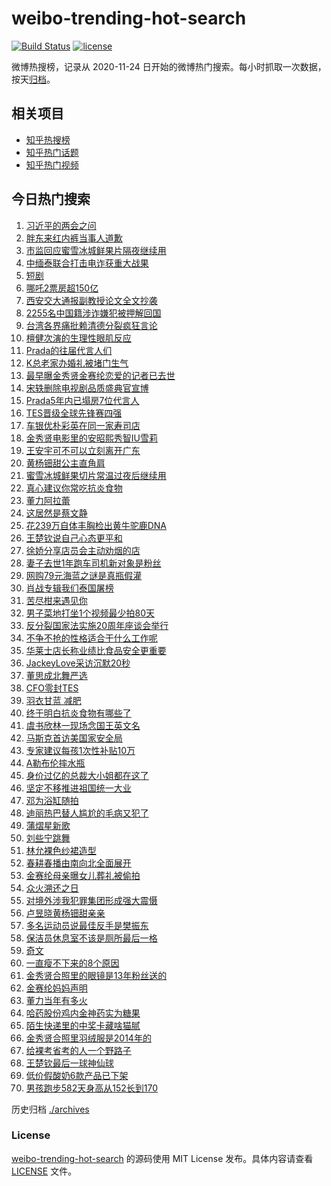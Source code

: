 # weibo-trending-hot-search

[![Build Status](https://github.com/justjavac/weibo-trending-hot-search/workflows/ci/badge.svg?branch=master)](https://github.com/justjavac/weibo-trending-hot-search/actions)
[![license](https://img.shields.io/github/license/justjavac/weibo-trending-hot-search)](https://github.com/justjavac/weibo-trending-hot-search/blob/master/LICENSE)

微博热搜榜，记录从 2020-11-24 日开始的微博热门搜索。每小时抓取一次数据，按天[归档](./archives)。

## 相关项目

- [知乎热搜榜](https://github.com/justjavac/zhihu-trending-top-search)
- [知乎热门话题](https://github.com/justjavac/zhihu-trending-hot-questions)
- [知乎热门视频](https://github.com/justjavac/zhihu-trending-hot-video)

## 今日热门搜索

<!-- BEGIN -->
<!-- 最后更新时间 Sat Mar 15 2025 02:24:03 GMT+0800 (China Standard Time) -->

1. [习近平的两会之问](https://s.weibo.com//weibo?q=%23%E4%B9%A0%E8%BF%91%E5%B9%B3%E7%9A%84%E4%B8%A4%E4%BC%9A%E4%B9%8B%E9%97%AE%23&Refer=new_time)
1. [胖东来红内裤当事人道歉](https://s.weibo.com//weibo?q=%23%E8%83%96%E4%B8%9C%E6%9D%A5%E7%BA%A2%E5%86%85%E8%A3%A4%E5%BD%93%E4%BA%8B%E4%BA%BA%E9%81%93%E6%AD%89%23&t=31&band_rank=1&Refer=top)
1. [市监回应蜜雪冰城鲜果片隔夜继续用](https://s.weibo.com//weibo?q=%23%E5%B8%82%E7%9B%91%E5%9B%9E%E5%BA%94%E8%9C%9C%E9%9B%AA%E5%86%B0%E5%9F%8E%E9%B2%9C%E6%9E%9C%E7%89%87%E9%9A%94%E5%A4%9C%E7%BB%A7%E7%BB%AD%E7%94%A8%23&t=31&band_rank=2&Refer=top)
1. [中缅泰联合打击电诈获重大战果](https://s.weibo.com//weibo?q=%23%E4%B8%AD%E7%BC%85%E6%B3%B0%E8%81%94%E5%90%88%E6%89%93%E5%87%BB%E7%94%B5%E8%AF%88%E8%8E%B7%E9%87%8D%E5%A4%A7%E6%88%98%E6%9E%9C%23&t=31&band_rank=10&Refer=top)
1. [短剧](https://s.weibo.com//weibo?q=%E7%9F%AD%E5%89%A7&t=31&band_rank=8&Refer=top)
1. [哪吒2票房超150亿](https://s.weibo.com//weibo?q=%23%E5%93%AA%E5%90%922%E7%A5%A8%E6%88%BF%E8%B6%85150%E4%BA%BF%23&t=31&band_rank=6&Refer=top)
1. [西安交大通报副教授论文全文抄袭](https://s.weibo.com//weibo?q=%23%E8%A5%BF%E5%AE%89%E4%BA%A4%E5%A4%A7%E9%80%9A%E6%8A%A5%E5%89%AF%E6%95%99%E6%8E%88%E8%AE%BA%E6%96%87%E5%85%A8%E6%96%87%E6%8A%84%E8%A2%AD%23&t=31&band_rank=4&Refer=top)
1. [2255名中国籍涉诈嫌犯被押解回国](https://s.weibo.com//weibo?q=%232255%E5%90%8D%E4%B8%AD%E5%9B%BD%E7%B1%8D%E6%B6%89%E8%AF%88%E5%AB%8C%E7%8A%AF%E8%A2%AB%E6%8A%BC%E8%A7%A3%E5%9B%9E%E5%9B%BD%23&t=31&band_rank=20&Refer=top)
1. [台湾各界痛批赖清德分裂疯狂言论](https://s.weibo.com//weibo?q=%23%E5%8F%B0%E6%B9%BE%E5%90%84%E7%95%8C%E7%97%9B%E6%89%B9%E8%B5%96%E6%B8%85%E5%BE%B7%E5%88%86%E8%A3%82%E7%96%AF%E7%8B%82%E8%A8%80%E8%AE%BA%23&t=31&band_rank=9&Refer=top)
1. [檀健次演的生理性眼肌反应](https://s.weibo.com//weibo?q=%E6%AA%80%E5%81%A5%E6%AC%A1%E6%BC%94%E7%9A%84%E7%94%9F%E7%90%86%E6%80%A7%E7%9C%BC%E8%82%8C%E5%8F%8D%E5%BA%94&t=31&band_rank=5&Refer=top)
1. [Prada的往届代言人们](https://s.weibo.com//weibo?q=%23Prada%E7%9A%84%E5%BE%80%E5%B1%8A%E4%BB%A3%E8%A8%80%E4%BA%BA%E4%BB%AC%23&t=31&band_rank=7&Refer=top)
1. [K总老家办婚礼被堵门生气](https://s.weibo.com//weibo?q=%23K%E6%80%BB%E8%80%81%E5%AE%B6%E5%8A%9E%E5%A9%9A%E7%A4%BC%E8%A2%AB%E5%A0%B5%E9%97%A8%E7%94%9F%E6%B0%94%23&t=31&band_rank=12&Refer=top)
1. [最早曝金秀贤金赛纶恋爱的记者已去世](https://s.weibo.com//weibo?q=%23%E6%9C%80%E6%97%A9%E6%9B%9D%E9%87%91%E7%A7%80%E8%B4%A4%E9%87%91%E8%B5%9B%E7%BA%B6%E6%81%8B%E7%88%B1%E7%9A%84%E8%AE%B0%E8%80%85%E5%B7%B2%E5%8E%BB%E4%B8%96%23&t=31&band_rank=11&Refer=top)
1. [宋轶删除电视剧品质盛典官宣博](https://s.weibo.com//weibo?q=%23%E5%AE%8B%E8%BD%B6%E5%88%A0%E9%99%A4%E7%94%B5%E8%A7%86%E5%89%A7%E5%93%81%E8%B4%A8%E7%9B%9B%E5%85%B8%E5%AE%98%E5%AE%A3%E5%8D%9A%23&t=31&band_rank=12&Refer=top)
1. [Prada5年内已塌房7位代言人](https://s.weibo.com//weibo?q=%23Prada5%E5%B9%B4%E5%86%85%E5%B7%B2%E5%A1%8C%E6%88%BF7%E4%BD%8D%E4%BB%A3%E8%A8%80%E4%BA%BA%23&t=31&band_rank=14&Refer=top)
1. [TES晋级全球先锋赛四强](https://s.weibo.com//weibo?q=%23TES%E6%99%8B%E7%BA%A7%E5%85%A8%E7%90%83%E5%85%88%E9%94%8B%E8%B5%9B%E5%9B%9B%E5%BC%BA%23&t=31&band_rank=39&Refer=top)
1. [车银优朴彩英在同一家寿司店](https://s.weibo.com//weibo?q=%23%E8%BD%A6%E9%93%B6%E4%BC%98%E6%9C%B4%E5%BD%A9%E8%8B%B1%E5%9C%A8%E5%90%8C%E4%B8%80%E5%AE%B6%E5%AF%BF%E5%8F%B8%E5%BA%97%23&t=31&band_rank=14&Refer=top)
1. [金秀贤电影里的安昭熙秀智IU雪莉](https://s.weibo.com//weibo?q=%23%E9%87%91%E7%A7%80%E8%B4%A4%E7%94%B5%E5%BD%B1%E9%87%8C%E7%9A%84%E5%AE%89%E6%98%AD%E7%86%99%E7%A7%80%E6%99%BAIU%E9%9B%AA%E8%8E%89%23&t=31&band_rank=17&Refer=top)
1. [王安宇可不可以立刻离开广东](https://s.weibo.com//weibo?q=%E7%8E%8B%E5%AE%89%E5%AE%87%E5%8F%AF%E4%B8%8D%E5%8F%AF%E4%BB%A5%E7%AB%8B%E5%88%BB%E7%A6%BB%E5%BC%80%E5%B9%BF%E4%B8%9C&t=31&band_rank=17&Refer=top)
1. [黄杨钿甜公主直角肩](https://s.weibo.com//weibo?q=%E9%BB%84%E6%9D%A8%E9%92%BF%E7%94%9C%E5%85%AC%E4%B8%BB%E7%9B%B4%E8%A7%92%E8%82%A9&t=31&band_rank=13&Refer=top)
1. [蜜雪冰城鲜果切片常温过夜后继续用](https://s.weibo.com//weibo?q=%23%E8%9C%9C%E9%9B%AA%E5%86%B0%E5%9F%8E%E9%B2%9C%E6%9E%9C%E5%88%87%E7%89%87%E5%B8%B8%E6%B8%A9%E8%BF%87%E5%A4%9C%E5%90%8E%E7%BB%A7%E7%BB%AD%E7%94%A8%23&t=31&band_rank=15&Refer=top)
1. [真心建议你常吃抗炎食物](https://s.weibo.com//weibo?q=%23%E7%9C%9F%E5%BF%83%E5%BB%BA%E8%AE%AE%E4%BD%A0%E5%B8%B8%E5%90%83%E6%8A%97%E7%82%8E%E9%A3%9F%E7%89%A9%23&t=31&band_rank=25&Refer=top)
1. [董力阿拉蕾](https://s.weibo.com//weibo?q=%E8%91%A3%E5%8A%9B%E9%98%BF%E6%8B%89%E8%95%BE&t=31&band_rank=16&Refer=top)
1. [这居然是蔡文静](https://s.weibo.com//weibo?q=%E8%BF%99%E5%B1%85%E7%84%B6%E6%98%AF%E8%94%A1%E6%96%87%E9%9D%99&t=31&band_rank=23&Refer=top)
1. [花239万自体丰胸检出黄牛驼鹿DNA](https://s.weibo.com//weibo?q=%23%E8%8A%B1239%E4%B8%87%E8%87%AA%E4%BD%93%E4%B8%B0%E8%83%B8%E6%A3%80%E5%87%BA%E9%BB%84%E7%89%9B%E9%A9%BC%E9%B9%BFDNA%23&t=31&band_rank=32&Refer=top)
1. [王楚钦说自己心态更平和](https://s.weibo.com//weibo?q=%E7%8E%8B%E6%A5%9A%E9%92%A6%E8%AF%B4%E8%87%AA%E5%B7%B1%E5%BF%83%E6%80%81%E6%9B%B4%E5%B9%B3%E5%92%8C&t=31&band_rank=25&Refer=top)
1. [徐娇分享店员会主动劝烟的店](https://s.weibo.com//weibo?q=%23%E5%BE%90%E5%A8%87%E5%88%86%E4%BA%AB%E5%BA%97%E5%91%98%E4%BC%9A%E4%B8%BB%E5%8A%A8%E5%8A%9D%E7%83%9F%E7%9A%84%E5%BA%97%23&t=31&band_rank=23&Refer=top)
1. [妻子去世1年跑车司机新对象是粉丝](https://s.weibo.com//weibo?q=%23%E5%A6%BB%E5%AD%90%E5%8E%BB%E4%B8%961%E5%B9%B4%E8%B7%91%E8%BD%A6%E5%8F%B8%E6%9C%BA%E6%96%B0%E5%AF%B9%E8%B1%A1%E6%98%AF%E7%B2%89%E4%B8%9D%23&t=31&band_rank=37&Refer=top)
1. [网购79元海蓝之谜是真瓶假灌](https://s.weibo.com//weibo?q=%23%E7%BD%91%E8%B4%AD79%E5%85%83%E6%B5%B7%E8%93%9D%E4%B9%8B%E8%B0%9C%E6%98%AF%E7%9C%9F%E7%93%B6%E5%81%87%E7%81%8C%23&t=31&band_rank=45&Refer=top)
1. [肖战专辑我们泰国屠榜](https://s.weibo.com//weibo?q=%23%E8%82%96%E6%88%98%E4%B8%93%E8%BE%91%E6%88%91%E4%BB%AC%E6%B3%B0%E5%9B%BD%E5%B1%A0%E6%A6%9C%23&t=31&band_rank=19&Refer=top)
1. [苦尽柑来遇见你](https://s.weibo.com//weibo?q=%E8%8B%A6%E5%B0%BD%E6%9F%91%E6%9D%A5%E9%81%87%E8%A7%81%E4%BD%A0&t=31&band_rank=30&Refer=top)
1. [男子菜地打坐1个视频最少拍80天](https://s.weibo.com//weibo?q=%23%E7%94%B7%E5%AD%90%E8%8F%9C%E5%9C%B0%E6%89%93%E5%9D%901%E4%B8%AA%E8%A7%86%E9%A2%91%E6%9C%80%E5%B0%91%E6%8B%8D80%E5%A4%A9%23&t=31&band_rank=26&Refer=top)
1. [反分裂国家法实施20周年座谈会举行](https://s.weibo.com//weibo?q=%23%E5%8F%8D%E5%88%86%E8%A3%82%E5%9B%BD%E5%AE%B6%E6%B3%95%E5%AE%9E%E6%96%BD20%E5%91%A8%E5%B9%B4%E5%BA%A7%E8%B0%88%E4%BC%9A%E4%B8%BE%E8%A1%8C%23&t=31&band_rank=40&Refer=top)
1. [不争不抢的性格适合干什么工作呢](https://s.weibo.com//weibo?q=%23%E4%B8%8D%E4%BA%89%E4%B8%8D%E6%8A%A2%E7%9A%84%E6%80%A7%E6%A0%BC%E9%80%82%E5%90%88%E5%B9%B2%E4%BB%80%E4%B9%88%E5%B7%A5%E4%BD%9C%E5%91%A2%23&t=31&band_rank=46&Refer=top)
1. [华莱士店长称业绩比食品安全更重要](https://s.weibo.com//weibo?q=%23%E5%8D%8E%E8%8E%B1%E5%A3%AB%E5%BA%97%E9%95%BF%E7%A7%B0%E4%B8%9A%E7%BB%A9%E6%AF%94%E9%A3%9F%E5%93%81%E5%AE%89%E5%85%A8%E6%9B%B4%E9%87%8D%E8%A6%81%23&t=31&band_rank=44&Refer=top)
1. [JackeyLove采访沉默20秒](https://s.weibo.com//weibo?q=%23JackeyLove%E9%87%87%E8%AE%BF%E6%B2%89%E9%BB%9820%E7%A7%92%23&t=31&band_rank=50&Refer=top)
1. [董思成北舞严选](https://s.weibo.com//weibo?q=%23%E8%91%A3%E6%80%9D%E6%88%90%E5%8C%97%E8%88%9E%E4%B8%A5%E9%80%89%23&t=31&band_rank=36&Refer=top)
1. [CFO零封TES](https://s.weibo.com//weibo?q=%23CFO%E9%9B%B6%E5%B0%81TES%23&t=31&band_rank=40&Refer=top)
1. [羽衣甘蓝 减肥](https://s.weibo.com//weibo?q=%E7%BE%BD%E8%A1%A3%E7%94%98%E8%93%9D%20%E5%87%8F%E8%82%A5&t=31&band_rank=38&Refer=top)
1. [终于明白抗炎食物有哪些了](https://s.weibo.com//weibo?q=%23%E7%BB%88%E4%BA%8E%E6%98%8E%E7%99%BD%E6%8A%97%E7%82%8E%E9%A3%9F%E7%89%A9%E6%9C%89%E5%93%AA%E4%BA%9B%E4%BA%86%23&t=31&band_rank=21&Refer=top)
1. [虞书欣林一现场念国王英文名](https://s.weibo.com//weibo?q=%E8%99%9E%E4%B9%A6%E6%AC%A3%E6%9E%97%E4%B8%80%E7%8E%B0%E5%9C%BA%E5%BF%B5%E5%9B%BD%E7%8E%8B%E8%8B%B1%E6%96%87%E5%90%8D&t=31&band_rank=27&Refer=top)
1. [马斯克首访美国家安全局](https://s.weibo.com//weibo?q=%23%E9%A9%AC%E6%96%AF%E5%85%8B%E9%A6%96%E8%AE%BF%E7%BE%8E%E5%9B%BD%E5%AE%B6%E5%AE%89%E5%85%A8%E5%B1%80%23&t=31&band_rank=41&Refer=top)
1. [专家建议每孩1次性补贴10万](https://s.weibo.com//weibo?q=%23%E4%B8%93%E5%AE%B6%E5%BB%BA%E8%AE%AE%E6%AF%8F%E5%AD%A91%E6%AC%A1%E6%80%A7%E8%A1%A5%E8%B4%B410%E4%B8%87%23&t=31&band_rank=20&Refer=top)
1. [A勒布伦摔水瓶](https://s.weibo.com//weibo?q=%23A%E5%8B%92%E5%B8%83%E4%BC%A6%E6%91%94%E6%B0%B4%E7%93%B6%23&t=31&band_rank=43&Refer=top)
1. [身价过亿的总裁大小姐都在这了](https://s.weibo.com//weibo?q=%E8%BA%AB%E4%BB%B7%E8%BF%87%E4%BA%BF%E7%9A%84%E6%80%BB%E8%A3%81%E5%A4%A7%E5%B0%8F%E5%A7%90%E9%83%BD%E5%9C%A8%E8%BF%99%E4%BA%86&t=31&band_rank=47&Refer=top)
1. [坚定不移推进祖国统一大业](https://s.weibo.com//weibo?q=%23%E5%9D%9A%E5%AE%9A%E4%B8%8D%E7%A7%BB%E6%8E%A8%E8%BF%9B%E7%A5%96%E5%9B%BD%E7%BB%9F%E4%B8%80%E5%A4%A7%E4%B8%9A%23&t=31&band_rank=10&Refer=top)
1. [邓为浴缸随拍](https://s.weibo.com//weibo?q=%23%E9%82%93%E4%B8%BA%E6%B5%B4%E7%BC%B8%E9%9A%8F%E6%8B%8D%23&t=31&band_rank=50&Refer=top)
1. [迪丽热巴替人尴尬的毛病又犯了](https://s.weibo.com//weibo?q=%E8%BF%AA%E4%B8%BD%E7%83%AD%E5%B7%B4%E6%9B%BF%E4%BA%BA%E5%B0%B4%E5%B0%AC%E7%9A%84%E6%AF%9B%E7%97%85%E5%8F%88%E7%8A%AF%E4%BA%86&t=31&band_rank=48&Refer=top)
1. [蒲熠星新歌](https://s.weibo.com//weibo?q=%E8%92%B2%E7%86%A0%E6%98%9F%E6%96%B0%E6%AD%8C&t=31&band_rank=48&Refer=top)
1. [刘些宁跳舞](https://s.weibo.com//weibo?q=%E5%88%98%E4%BA%9B%E5%AE%81%E8%B7%B3%E8%88%9E&t=31&band_rank=42&Refer=top)
1. [林允裸色纱裙造型](https://s.weibo.com//weibo?q=%23%E6%9E%97%E5%85%81%E8%A3%B8%E8%89%B2%E7%BA%B1%E8%A3%99%E9%80%A0%E5%9E%8B%23&t=31&band_rank=50&Refer=top)
1. [春耕春播由南向北全面展开](https://s.weibo.com//weibo?q=%23%E6%98%A5%E8%80%95%E6%98%A5%E6%92%AD%E7%94%B1%E5%8D%97%E5%90%91%E5%8C%97%E5%85%A8%E9%9D%A2%E5%B1%95%E5%BC%80%23&t=31&band_rank=3&Refer=top)
1. [金赛纶母亲曝女儿葬礼被偷拍](https://s.weibo.com//weibo?q=%23%E9%87%91%E8%B5%9B%E7%BA%B6%E6%AF%8D%E4%BA%B2%E6%9B%9D%E5%A5%B3%E5%84%BF%E8%91%AC%E7%A4%BC%E8%A2%AB%E5%81%B7%E6%8B%8D%23&t=31&band_rank=16&Refer=top)
1. [众火溯还之日](https://s.weibo.com//weibo?q=%23%E4%BC%97%E7%81%AB%E6%BA%AF%E8%BF%98%E4%B9%8B%E6%97%A5%23&t=31&band_rank=25&Refer=top)
1. [对境外涉我犯罪集团形成强大震慑](https://s.weibo.com//weibo?q=%23%E5%AF%B9%E5%A2%83%E5%A4%96%E6%B6%89%E6%88%91%E7%8A%AF%E7%BD%AA%E9%9B%86%E5%9B%A2%E5%BD%A2%E6%88%90%E5%BC%BA%E5%A4%A7%E9%9C%87%E6%85%91%23&t=31&band_rank=28&Refer=top)
1. [卢昱晓黄杨钿甜亲亲](https://s.weibo.com//weibo?q=%23%E5%8D%A2%E6%98%B1%E6%99%93%E9%BB%84%E6%9D%A8%E9%92%BF%E7%94%9C%E4%BA%B2%E4%BA%B2%23&t=31&band_rank=29&Refer=top)
1. [多名运动员说最佳反手是樊振东](https://s.weibo.com//weibo?q=%23%E5%A4%9A%E5%90%8D%E8%BF%90%E5%8A%A8%E5%91%98%E8%AF%B4%E6%9C%80%E4%BD%B3%E5%8F%8D%E6%89%8B%E6%98%AF%E6%A8%8A%E6%8C%AF%E4%B8%9C%23&t=31&band_rank=34&Refer=top)
1. [保洁员休息室不该是厕所最后一格](https://s.weibo.com//weibo?q=%23%E4%BF%9D%E6%B4%81%E5%91%98%E4%BC%91%E6%81%AF%E5%AE%A4%E4%B8%8D%E8%AF%A5%E6%98%AF%E5%8E%95%E6%89%80%E6%9C%80%E5%90%8E%E4%B8%80%E6%A0%BC%23&t=31&band_rank=28&Refer=top)
1. [奇文](https://s.weibo.com//weibo?q=%E5%A5%87%E6%96%87&t=31&band_rank=22&Refer=top)
1. [一直瘦不下来的8个原因](https://s.weibo.com//weibo?q=%23%E4%B8%80%E7%9B%B4%E7%98%A6%E4%B8%8D%E4%B8%8B%E6%9D%A5%E7%9A%848%E4%B8%AA%E5%8E%9F%E5%9B%A0%23&t=31&band_rank=24&Refer=top)
1. [金秀贤合照里的眼镜是13年粉丝送的](https://s.weibo.com//weibo?q=%23%E9%87%91%E7%A7%80%E8%B4%A4%E5%90%88%E7%85%A7%E9%87%8C%E7%9A%84%E7%9C%BC%E9%95%9C%E6%98%AF13%E5%B9%B4%E7%B2%89%E4%B8%9D%E9%80%81%E7%9A%84%23&t=31&band_rank=45&Refer=top)
1. [金赛纶妈妈声明](https://s.weibo.com//weibo?q=%23%E9%87%91%E8%B5%9B%E7%BA%B6%E5%A6%88%E5%A6%88%E5%A3%B0%E6%98%8E%23&t=31&band_rank=18&Refer=top)
1. [董力当年有多火](https://s.weibo.com//weibo?q=%23%E8%91%A3%E5%8A%9B%E5%BD%93%E5%B9%B4%E6%9C%89%E5%A4%9A%E7%81%AB%23&t=31&band_rank=30&Refer=top)
1. [哈药股份鸡内金神药实为糖果](https://s.weibo.com//weibo?q=%23%E5%93%88%E8%8D%AF%E8%82%A1%E4%BB%BD%E9%B8%A1%E5%86%85%E9%87%91%E7%A5%9E%E8%8D%AF%E5%AE%9E%E4%B8%BA%E7%B3%96%E6%9E%9C%23&t=31&band_rank=31&Refer=top)
1. [陌生快递里的中奖卡藏啥猫腻](https://s.weibo.com//weibo?q=%23%E9%99%8C%E7%94%9F%E5%BF%AB%E9%80%92%E9%87%8C%E7%9A%84%E4%B8%AD%E5%A5%96%E5%8D%A1%E8%97%8F%E5%95%A5%E7%8C%AB%E8%85%BB%23&t=31&band_rank=33&Refer=top)
1. [金秀贤合照里羽绒服是2014年的](https://s.weibo.com//weibo?q=%23%E9%87%91%E7%A7%80%E8%B4%A4%E5%90%88%E7%85%A7%E9%87%8C%E7%BE%BD%E7%BB%92%E6%9C%8D%E6%98%AF2014%E5%B9%B4%E7%9A%84%23&t=31&band_rank=35&Refer=top)
1. [给裸考省考的人一个野路子](https://s.weibo.com//weibo?q=%E7%BB%99%E8%A3%B8%E8%80%83%E7%9C%81%E8%80%83%E7%9A%84%E4%BA%BA%E4%B8%80%E4%B8%AA%E9%87%8E%E8%B7%AF%E5%AD%90&t=31&band_rank=36&Refer=top)
1. [王楚钦最后一球神仙球](https://s.weibo.com//weibo?q=%23%E7%8E%8B%E6%A5%9A%E9%92%A6%E6%9C%80%E5%90%8E%E4%B8%80%E7%90%83%E7%A5%9E%E4%BB%99%E7%90%83%23&t=31&band_rank=41&Refer=top)
1. [低价假酸奶6款产品已下架](https://s.weibo.com//weibo?q=%23%E4%BD%8E%E4%BB%B7%E5%81%87%E9%85%B8%E5%A5%B66%E6%AC%BE%E4%BA%A7%E5%93%81%E5%B7%B2%E4%B8%8B%E6%9E%B6%23&t=31&band_rank=43&Refer=top)
1. [男孩跑步582天身高从152长到170](https://s.weibo.com//weibo?q=%23%E7%94%B7%E5%AD%A9%E8%B7%91%E6%AD%A5582%E5%A4%A9%E8%BA%AB%E9%AB%98%E4%BB%8E152%E9%95%BF%E5%88%B0170%23&t=31&band_rank=49&Refer=top)

<!-- END -->

历史归档 [./archives](./archives)

### License

[weibo-trending-hot-search](https://github.com/justjavac/weibo-trending-hot-search) 的源码使用 MIT License
发布。具体内容请查看 [LICENSE](./LICENSE) 文件。
